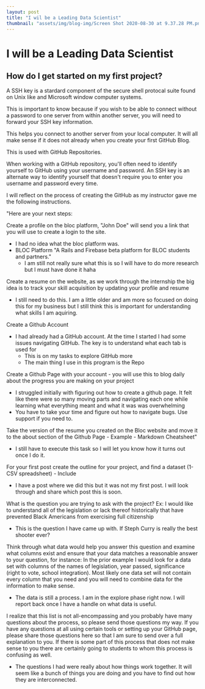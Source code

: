 ```yaml
---
layout: post
title: "I wil be a Leading Data Scientist"
thumbnail: "assets/img/blog-img/Screen Shot 2020-08-30 at 9.37.28 PM.png"
---
```

 
# I will be a Leading Data Scientist

## How do I get started on my first project?

A SSH key is a stardard component of the secure shell protocal suite found on Unix like and Microsoft window computer systems. 

This is important to know because if you wish to be able to connect without a password to one server from within another server, you will need to forward your SSH key information.

This helps you connect to another server from your local computer.  It will all make sense if it does not already when you create your first GitHub Blog. 

This is used with GitHub Repositories. 

When working with a GitHub repository, you'll often need to identify yourself to GitHub using your username and password. An SSH key is an alternate way to identify yourself that doesn't require you to enter you username and password every time.

I will reflect on the process of creating the GitHub as my instructor gave me the following instructions. 

"Here are your next steps:

Create a profile on the bloc platform, "John Doe" will send you a link that you will use to create a login to the site.
- I had no idea what the bloc platform was.  
- BLOC Platform "A Rails and Firebase beta platform for BLOC students and partners."
  - I am still not really sure what this is so I will have to do more research but I must have done it haha

Create a resume on the website, as we work through the internship the big idea is to track your skill acquisition by updating your profile and resume
- I still need to do this.  I am a little older and am more so focused on doing this for my business but I still think this is important for understanding what skills I am aquiring.

Create a Github Account
- I had already had a GitHub account.  At the time I started I had some issues navigating GitHub.  The key is to understand what each tab is used for 
  - This is on my tasks to explore GitHub more
  - The main thing I use in this program is the Repo

Create a Github Page with your account - you will use this to blog daily about the progress you are making on your project
- I struggled initially with figuring out how to create a github page.  It felt like there were so many moving parts and navigating each one while learning what everything meant and what it was was overwhelming
- You have to take your time and figure out how to navigate bugs.  Use support if you need to. 

Take the version of the resume you created on the Bloc website and move it to the about section of the Github Page - Example - Markdown Cheatsheet"
- I still have to execute this task so I will let you know how it turns out once I do it. 

For your first post create the outline for your project, and find a dataset (1-CSV spreadsheet) - Include
- I have a post where we did this but it was not my first post.  I will look through and share which post this is soon. 

What is the question you are trying to ask with the project? Ex: I would like to understand all of the legislation or lack thereof historically that have prevented Black Americans from exercising full citizenship
- This is the question I have came up with. If Steph Curry is really the best shooter ever?

Think through what data would help you answer this question and examine what columns exist and ensure that your data matches a reasonable answer to your question, for instance: In the prior example I would look for a data set with columns of the names of legislation, year passed, significance (right to vote, school integration). Most likely one data set will not contain every column that you need and you will need to combine data for the information to make sense.
- The data is still a process.  I am in the explore phase right now.  I will report back once I have a handle on what data is useful. 

I realize that this list is not all-encompassing and you probably have many questions about the process, so please send those questions my way. If you have any questions at all using certain tools or setting up your GitHub page, please share those questions here so that I am sure to send over a full explanation to you. If there is some part of this process that does not make sense to you there are certainly going to students to whom this process is confusing as well.
- The questions I had were really about how things work together.  It will seem like a bunch of things you are doing and you have to find out how they are interconnected.
